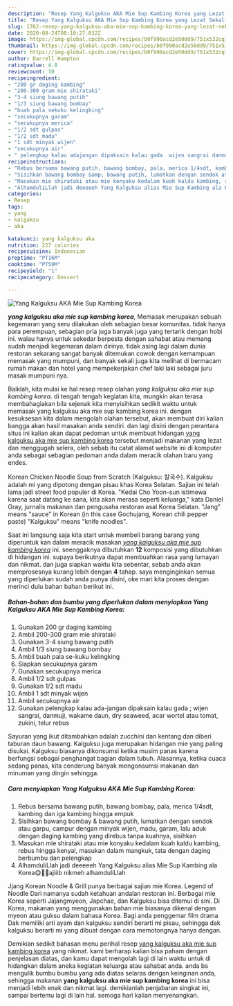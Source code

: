 ```yaml
---
description: "Resep Yang Kalguksu AKA Mie Sup Kambing Korea yang Lezat Sekali"
title: "Resep Yang Kalguksu AKA Mie Sup Kambing Korea yang Lezat Sekali"
slug: 1762-resep-yang-kalguksu-aka-mie-sup-kambing-korea-yang-lezat-sekali
date: 2020-08-24T08:10:27.032Z
image: https://img-global.cpcdn.com/recipes/b0f990acd2e50dd9/751x532cq70/yang-kalguksu-aka-mie-sup-kambing-korea-foto-resep-utama.jpg
thumbnail: https://img-global.cpcdn.com/recipes/b0f990acd2e50dd9/751x532cq70/yang-kalguksu-aka-mie-sup-kambing-korea-foto-resep-utama.jpg
cover: https://img-global.cpcdn.com/recipes/b0f990acd2e50dd9/751x532cq70/yang-kalguksu-aka-mie-sup-kambing-korea-foto-resep-utama.jpg
author: Darrell Hampton
ratingvalue: 4.8
reviewcount: 10
recipeingredient:
- "200 gr daging kambing"
- "200-300 gram mie shirataki"
- "3-4 siung bawang putih"
- "1/3 siung bawang bombay"
- "buah pala sekuku kelingking"
- "secukupnya garam"
- "secukupnya merica"
- "1/2 sdt gulpas"
- "1/2 sdt madu"
- "1 sdt minyak wijen"
- "secukupnya air"
- " pelengkap kalau adajangan dipaksain kalau gada  wijen sangrai danmuji wakame daun dry seaweed acar wortel atau tomat zukini telur rebus"
recipeinstructions:
- "Rebus bersama bawang putih, bawang bombay, pala, merica 1/4sdt, kambing dan iga kambing hingga empuk"
- "Sisihkan bawang bombay &amp; bawang putih, lumatkan dengan sendok atau garpu, campur dengan minyak wijen, madu, garam, lalu aduk dengan daging kambing yang direbus tanpa kuahnya, sisihkan"
- "Masukan mie shirataki atau mie konyaku kedalam kuah kaldu kambing, rebus hingga kenyal, masukan dalam mangkuk, tata dengan daging berbumbu dan pelengkap"
- "AlhamduliLlah jadi deeeeeh Yang Kalguksu alias Mie Sup Kambing ala Korea😋👍🏻ajiiib nikmeh alhamduliLlah"
categories:
- Resep
tags:
- yang
- kalguksu
- aka

katakunci: yang kalguksu aka 
nutrition: 227 calories
recipecuisine: Indonesian
preptime: "PT16M"
cooktime: "PT59M"
recipeyield: "1"
recipecategory: Dessert

---
```



![Yang Kalguksu AKA Mie Sup Kambing Korea](https://img-global.cpcdn.com/recipes/b0f990acd2e50dd9/751x532cq70/yang-kalguksu-aka-mie-sup-kambing-korea-foto-resep-utama.jpg)

<b><i>yang kalguksu aka mie sup kambing korea</i></b>, Memasak merupakan sebuah kegemaran yang seru dilakukan oleh sebagian besar komunitas. tidak hanya para perempuan, sebagian pria juga banyak juga yang tertarik dengan hobi ini. walau hanya untuk sekedar berpesta dengan sahabat atau memang sudah menjadi kegemaran dalam dirinya. tidak asing lagi dalam dunia restoran sekarang sangat banyak ditemukan cowok dengan kemampuan memasak yang mumpuni, dan banyak sekali juga kita melihat di bermacam rumah makan dan hotel yang mempekerjakan chef laki laki sebagai juru masak mumpuni nya.

Baiklah, kita mulai ke hal resep resep olahan <i>yang kalguksu aka mie sup kambing korea</i>. di tengah tengah kegiatan kita, mungkin akan terasa membahagiakan bila sejenak kita menyisihkan sedikit waktu untuk memasak yang kalguksu aka mie sup kambing korea ini. dengan kesuksesan kita dalam mengolah olahan tersebut, akan membuat diri kalian bangga akan hasil masakan anda sendiri. dan lagi disini dengan perantara situs ini kalian akan dapat pedoman untuk membuat hidangan <u>yang kalguksu aka mie sup kambing korea</u> tersebut menjadi makanan yang lezat dan menggugah selera, oleh sebab itu catat alamat website ini di komputer anda sebagai sebagian pedoman anda dalam meracik olahan baru yang endes.

Korean Chicken Noodle Soup from Scratch (Kalguksu: 칼국수). Kalguksu adalah mi yang dipotong dengan pisau khas Korea Selatan. Sajian ini telah lama jadi street food populer di Korea. &#34;Kedai Cho Yoon-sun istimewa karena saat datang ke sana, kita akan merasa seperti keluarga,&#34; kata Daniel Gray, jurnalis makanan dan pengusaha restoran asal Korea Selatan. &#34;Jang&#34; means &#34;sauce&#34; in Korean (in this case Gochujang, Korean chili pepper paste) &#34;Kalguksu&#34; means &#34;knife noodles&#34;.


Saat ini langsung saja kita start untuk membeli barang barang yang diperuntuk kan dalam meracik masakan <u><i>yang kalguksu aka mie sup kambing korea</i></u> ini. seenggaknya dibutuhkan <b>12</b> komposisi yang dibutuhkan di hidangan ini. supaya berikutnya dapat membuahkan rasa yang lumayan dan nikmat. dan juga siapkan waktu kita sebentar, sebab anda akan memprosesnya kurang lebih dengan <b>4</b> tahap. saya menginginkan semua yang diperlukan sudah anda punya disini, oke mari kita proses dengan merinci dulu bahan bahan berikut ini.

<!--inarticleads1-->

##### Bahan-bahan dan bumbu yang diperlukan dalam menyiapkan Yang Kalguksu AKA Mie Sup Kambing Korea:

1. Gunakan 200 gr daging kambing
1. Ambil 200-300 gram mie shirataki
1. Gunakan 3-4 siung bawang putih
1. Ambil 1/3 siung bawang bombay
1. Ambil buah pala se-kuku kelingking
1. Siapkan secukupnya garam
1. Gunakan secukupnya merica
1. Ambil 1/2 sdt gulpas
1. Gunakan 1/2 sdt madu
1. Ambil 1 sdt minyak wijen
1. Ambil secukupnya air
1. Gunakan  pelengkap kalau ada-jangan dipaksain kalau gada ; wijen sangrai, danmuji, wakame daun, dry seaweed, acar wortel atau tomat, zukini, telur rebus


Sayuran yang ikut ditambahkan adalah zucchini dan kentang dan diberi taburan daun bawang. Kalguksu juga merupakan hidangan mie yang paling disukai. Kalguksu biasanya dikonsumsi ketika musim panas karena berfungsi sebagai penghangat bagian dalam tubuh. Alasannya, ketika cuaca sedang panas, kita cenderung banyak mengonsumsi makanan dan minuman yang dingin sehingga. 

<!--inarticleads2-->

##### Cara menyiapkan Yang Kalguksu AKA Mie Sup Kambing Korea:

1. Rebus bersama bawang putih, bawang bombay, pala, merica 1/4sdt, kambing dan iga kambing hingga empuk
1. Sisihkan bawang bombay &amp; bawang putih, lumatkan dengan sendok atau garpu, campur dengan minyak wijen, madu, garam, lalu aduk dengan daging kambing yang direbus tanpa kuahnya, sisihkan
1. Masukan mie shirataki atau mie konyaku kedalam kuah kaldu kambing, rebus hingga kenyal, masukan dalam mangkuk, tata dengan daging berbumbu dan pelengkap
1. AlhamduliLlah jadi deeeeeh Yang Kalguksu alias Mie Sup Kambing ala Korea😋👍🏻ajiiib nikmeh alhamduliLlah


Jjang Korean Noodle &amp; Grill punya berbagai sajian mie Korea. Legend of Noodle Dari namanya sudah ketahuan andalan restoran ini. Berbagai mie Korea seperti Jajangmyeon, Japchae, dan Kalguksu bisa ditemui di sini. Di Korea, makanan yang menggunakan bahan mie biasanya dikenal dengan myeon atau guksu dalam bahasa Korea. Bagi anda penggemar film drama Dak memiliki arti ayam dan kalguksu sendiri berarti mi pisau, sehingga dak kalguksu berarti mi yang dibuat dengan cara memotongnya hanya dengan. 

Demikian sedikit bahasan menu perihal resep <u>yang kalguksu aka mie sup kambing korea</u> yang nikmat. kami berharap kalian bisa paham dengan penjelasan diatas, dan kamu dapat mengolah lagi di lain waktu untuk di hidangkan dalam aneka kegiatan keluarga atau sahabat anda. anda bs mengulik bumbu bumbu yang ada diatas selaras dengan keinginan anda, sehingga makanan <b>yang kalguksu aka mie sup kambing korea</b> ini bisa menjadi lebih enak dan nikmat lagi. demikianlah penjabaran singkat ini, sampai bertemu lagi di lain hal. semoga hari kalian menyenangkan.
